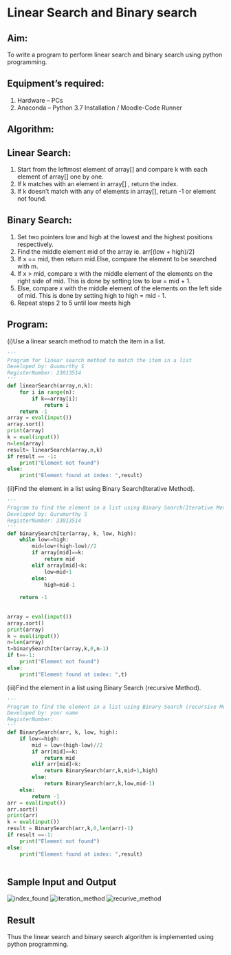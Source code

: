 # Linear Search and Binary search
## Aim:
To write a program to perform linear search and binary search using python programming.
## Equipment’s required:
1.	Hardware – PCs
2.	Anaconda – Python 3.7 Installation / Moodle-Code Runner
## Algorithm:
## Linear Search:
1.	Start from the leftmost element of array[] and compare k with each element of array[] one by one.
2.	If k matches with an element in array[] , return the index.
3.	If k doesn’t match with any of elements in array[], return -1 or element not found.
## Binary Search:
1.	Set two pointers low and high at the lowest and the highest positions respectively.
2.	Find the middle element mid of the array ie. arr[(low + high)/2]
3.	If x == mid, then return mid.Else, compare the element to be searched with m.
4.	If x > mid, compare x with the middle element of the elements on the right side of mid. This is done by setting low to low = mid + 1.
5.	Else, compare x with the middle element of the elements on the left side of mid. This is done by setting high to high = mid - 1.
6.	Repeat steps 2 to 5 until low meets high
## Program:
(i)Use a linear search method to match the item in a list.
```python
''' 
Program for linear search method to match the item in a list
Developed by: Guumurthy S
RegisterNumber: 23013514
'''
def linearSearch(array,n,k):
    for i in range(n):
        if k==array[i]:
            return i
    return -1
array = eval(input())
array.sort()
print(array)
k = eval(input())
n=len(array)
result= linearSearch(array,n,k)
if result == -1:
    print("Element not found")
else:
    print("Element found at index: ",result)

```
(ii)Find the element in a list using Binary Search(Iterative Method).
```python
''' 
Program to find the element in a list using Binary Search(Iterative Method)..
Developed by: Gurumurthy S
RegisterNumber: 23013514
'''
def binarySearchIter(array, k, low, high):
    while low<=high:
        mid=low+(high-low)//2
        if array[mid]==k:
            return mid
        elif array[mid]<k:
            low=mid+1
        else:
            high=mid-1
   
    return -1
    
    
array = eval(input())
array.sort()
print(array)
k = eval(input())
n=len(array)
t=binarySearchIter(array,k,0,n-1)
if t==-1:
    print("Element not found")
else:
    print("Element found at index: ",t)

```
(iii)Find the element in a list using Binary Search (recursive Method).
```python
''' 
Program to find the element in a list using Binary Search (recursive Method).
Developed by: your name
RegisterNumber: 
'''
def BinarySearch(arr, k, low, high):
    if low<=high:
        mid = low+(high-low)//2
        if arr[mid]==k:
            return mid
        elif arr[mid]<k:
            return BinarySearch(arr,k,mid+1,high)
        else:
            return BinarySearch(arr,k,low,mid-1)
    else:
        return -1
arr = eval(input())
arr.sort()
print(arr)
k = eval(input())
result = BinarySearch(arr,k,0,len(arr)-1)
if result ==-1:
    print("Element not found")
else:
    print("Element found at index: ",result)
    
```
## Sample Input and Output
![index_found](https://github.com/GURUMUR/Search-Algorithm/assets/144895197/0b176d97-ac0f-4938-9824-d4712f88d2ef)
![iteration_method](https://github.com/GURUMUR/Search-Algorithm/assets/144895197/0fb0d5c5-9175-42c1-bde8-7c71f5e6c17f)
![recurive_method](https://github.com/GURUMUR/Search-Algorithm/assets/144895197/0a321796-d119-465c-a5e3-8a59ed5ab778)


## Result
Thus the linear search and binary search algorithm is implemented using python programming.
